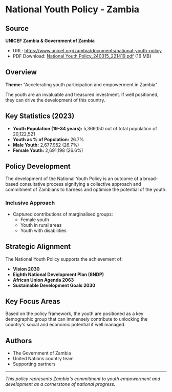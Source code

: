 # National Youth Policy - Zambia

## Source
**UNICEF Zambia & Government of Zambia**
- URL: https://www.unicef.org/zambia/documents/national-youth-policy
- PDF Download: [National Youth Policy_240315_221419.pdf](https://www.unicef.org/zambia/media/4496/file/National%20Youth%20Policy_240315_221419.pdf) (16 MB)

## Overview
**Theme:** "Accelerating youth participation and empowerment in Zambia"

The youth are an invaluable and treasured investment. If well positioned, they can drive the development of this country.

## Key Statistics (2023)
- **Youth Population (19-34 years):** 5,369,150 out of total population of 20,122,521
- **Youth as % of Population:** 26.7%
- **Male Youth:** 2,677,952 (26.7%)
- **Female Youth:** 2,691,198 (26.6%)

## Policy Development
The development of the National Youth Policy is an outcome of a broad-based consultative process signifying a collective approach and commitment of Zambians to harness and optimise the potential of the youth.

### Inclusive Approach
- Captured contributions of marginalised groups:
  - Female youth
  - Youth in rural areas
  - Youth with disabilities

## Strategic Alignment
The National Youth Policy supports the achievement of:
- **Vision 2030**
- **Eighth National Development Plan (8NDP)**
- **African Union Agenda 2063**
- **Sustainable Development Goals 2030**

## Key Focus Areas
Based on the policy framework, the youth are positioned as a key demographic group that can immensely contribute to unlocking the country's social and economic potential if well managed.

## Authors
- The Government of Zambia
- United Nations country team
- Supporting partners

---
*This policy represents Zambia's commitment to youth empowerment and development as a cornerstone of national progress.*
